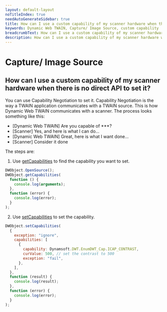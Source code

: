 ```yaml
---
layout: default-layout
noTitleIndex: true
needAutoGenerateSidebar: true
title: How can I use a custom capability of my scanner hardware when there is no direct API to set it?
keywords: Dynamic Web TWAIN, Capture/ Image Source, custom capability
breadcrumbText: How can I use a custom capability of my scanner hardware when there is no direct API to set it?
description: How can I use a custom capability of my scanner hardware when there is no direct API to set it?
---
```


# Capture/ Image Source

## How can I use a custom capability of my scanner hardware when there is no direct API to set it?

You can use Capability Negotiation to set it. Capability Negotiation is the way a TWAIN application communicates with a TWAIN source. This is how Dynamic Web TWAIN communicates with a scanner. The process looks something like this:

- [Dynamic Web TWAIN] Are you capable of \*\*\*?
- [Scanner] Yes, and here is what I can do…
- [Dynamic Web TWAIN] Great, here is what I want done…
- [Scanner] Consider it done

The steps are:

1. Use <a href="https://www.dynamsoft.com/web-twain/docs/info/api/WebTwain_Acquire.html?ver=latest#getcapabilities" target="_blank">getCapabilities</a> to find the capability you want to set.

```javascript
DWObject.OpenSource();
DWObject.getCapabilities(
  function () {
    console.log(arguments);
  },
  function (error) {
    console.log(error);
  }
);
```

2. Use <a href="https://www.dynamsoft.com/web-twain/docs/info/api/WebTwain_Acquire.html?ver=latest#setcapabilities" target="_blank">setCapabilities</a> to set the capability.

```javascript
DWObject.setCapabilities(
  {
    exception: "ignore",
    capabilities: [
      {
        capability: Dynamsoft.DWT.EnumDWT_Cap.ICAP_CONTRAST,
        curValue: 500, // set the contrast to 500
        exception: "fail",
      },
    ],
  },
  function (result) {
    console.log(result);
  },
  function (error) {
    console.log(error);
  }
);
```

